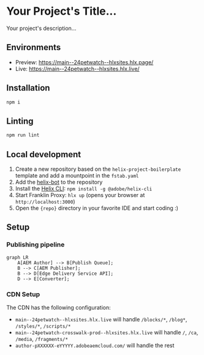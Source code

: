 # Your Project's Title...
Your project's description...

## Environments
- Preview: https://main--24petwatch--hlxsites.hlx.page/
- Live: https://main--24petwatch--hlxsites.hlx.live/

## Installation

```sh
npm i
```

## Linting

```sh
npm run lint
```

## Local development

1. Create a new repository based on the `helix-project-boilerplate` template and add a mountpoint in the `fstab.yaml`
1. Add the [helix-bot](https://github.com/apps/helix-bot) to the repository
1. Install the [Helix CLI](https://github.com/adobe/helix-cli): `npm install -g @adobe/helix-cli`
1. Start Franklin Proxy: `hlx up` (opens your browser at `http://localhost:3000`)
1. Open the `{repo}` directory in your favorite IDE and start coding :)

## Setup

### Publishing pipeline

```mermaid
graph LR
    A[AEM Author] --> B[Publish Queue];
    B --> C[AEM Publisher];
    B --> D[Edge Delivery Service API];
    D --> E[Converter];
```

### CDN Setup

The CDN has the following configuration:
* `main--24petwatch--hlxsites.hlx.live` will handle `/blocks/*`, `/blog*`, `/styles/*`, `/scripts/*`
* `main--24petwatch-crosswalk-prod--hlxsites.hlx.live` will handle `/`, `/ca`, `/media`, `/fragments/*`
* `author-pXXXXXX-eYYYYY.adobeaemcloud.com/` will handle the rest
